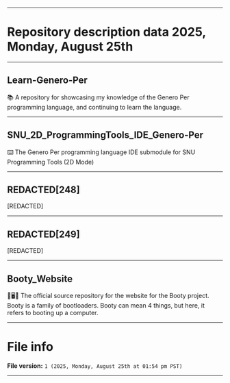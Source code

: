 
***

# Repository description data 2025, Monday, August 25th

---

## Learn-Genero-Per

📚️ A repository for showcasing my knowledge of the Genero Per programming language, and continuing to learn the language. 

---

## SNU_2D_ProgrammingTools_IDE_Genero-Per

⌨️ The Genero Per programming language IDE submodule for SNU Programming Tools (2D Mode)

---

## REDACTED[248]

[REDACTED]

---

## REDACTED[249]

[REDACTED]

---

## Booty_Website

🥾️🖥️🌐️ The official source repository for the website for the Booty project. Booty is a family of bootloaders. Booty can mean 4 things, but here, it refers to booting up a computer. 

***

# File info

**File version:** `1 (2025, Monday, August 25th at 01:54 pm PST)`

***

